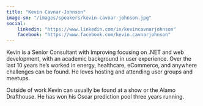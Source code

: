 ```yaml
---
title: "Kevin Cavnar-Johnson"
image-sm: "/images/speakers/kevin-cavnar-johnson.jpg"
social:
    linkedin: "https://www.linkedin.com/in/kevincavnarjohnson"
    facebook: "https://www.facebook.com/kevin.cavnarjohnson"
---
```


Kevin is a Senior Consultant with Improving focusing on .NET and web development, with an 
academic background in user experience. Over the last 10 years he’s worked in energy, 
healthcare, eCommerce, and anywhere challenges can be found. He loves hosting and attending 
user groups and meetups. 
<!--excerpt-->

Outside of work Kevin can usually be found at a show or the Alamo Drafthouse. He has won 
his Oscar prediction pool three years running.
